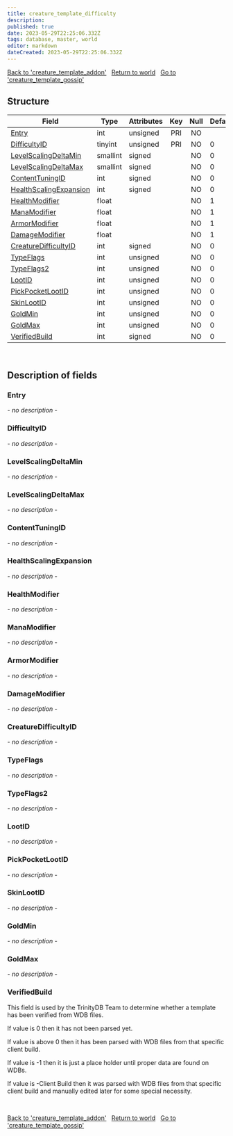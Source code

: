 ```yaml
---
title: creature_template_difficulty
description: 
published: true
date: 2023-05-29T22:25:06.332Z
tags: database, master, world
editor: markdown
dateCreated: 2023-05-29T22:25:06.332Z
---
```


<a href="https://trinitycore.info/en/database/master/world/creature_template_addon" class="mt-5 v-btn v-btn--depressed v-btn--flat v-btn--outlined theme--light v-size--default darkblue--text text--lighten-3"><span class="v-btn__content"><i aria-hidden="true" class="v-icon notranslate v-icon--left mdi mdi-arrow-left theme--light"></i><span>Back to 'creature_template_addon'</span></span></a>&nbsp;&nbsp;&nbsp;<a href="https://trinitycore.info/en/database/master/world/home" class="mt-5 v-btn v-btn--depressed v-btn--flat v-btn--outlined theme--light v-size--default darkblue--text text--lighten-3"><span class="v-btn__content"><i aria-hidden="true" class="v-icon notranslate v-icon--left mdi mdi-home-outline theme--light"></i><span>Return to world</span></span></a>&nbsp;&nbsp;&nbsp;<a href="https://trinitycore.info/en/database/master/world/creature_template_gossip" class="mt-5 v-btn v-btn--depressed v-btn--flat v-btn--outlined theme--light v-size--default darkblue--text text--lighten-3"><span class="v-btn__content"><span>Go to 'creature_template_gossip'</span><i aria-hidden="true" class="v-icon notranslate v-icon--right mdi mdi-arrow-right theme--light"></i></span></a>

## Structure

| Field | Type | Attributes | Key | Null | Default | Extra | Comment | Source in sniff |
| --- | --- | --- | :---: | :---: | --- | --- | --- | --- |
| [Entry](#entry) | int | unsigned | PRI | NO |  |  |  | SMSG_UPDATE_OBJECT |
| [DifficultyID](#difficultyid) | tinyint | unsigned | PRI | NO | 0 |  |  | SMSG_WORLD_SERVER_INFO |
| [LevelScalingDeltaMin](#levelscalingdeltamin) | smallint | signed |  | NO | 0 |  |  | SMSG_UPDATE_OBJECT |
| [LevelScalingDeltaMax](#levelscalingdeltamax) | smallint | signed |  | NO | 0 |  |  | SMSG_UPDATE_OBJECT |
| [ContentTuningID](#contenttuningid) | int | signed |  | NO | 0 |  |  | SMSG_UPDATE_OBJECT |
| [HealthScalingExpansion](#healthscalingexpansion) | int | signed |  | NO | 0 |  |  | SMSG_QUERY_CREATURE_RESPONSE |
| [HealthModifier](#healthmodifier) | float |  |  | NO | 1 |  |  | SMSG_QUERY_CREATURE_RESPONSE |
| [ManaModifier](#manamodifier) | float |  |  | NO | 1 |  |  | SMSG_QUERY_CREATURE_RESPONSE |
| [ArmorModifier](#armormodifier) | float |  |  | NO | 1 |  |  | Generated |
| [DamageModifier](#damagemodifier) | float |  |  | NO | 1 |  |  | Generated |
| [CreatureDifficultyID](#creaturedifficultyid) | int | signed |  | NO | 0 |  |  | SMSG_QUERY_CREATURE_RESPONSE |
| [TypeFlags](#typeflags) | int | unsigned |  | NO | 0 |  |  | SMSG_QUERY_CREATURE_RESPONSE |
| [TypeFlags2](#typeflags2) | int | unsigned |  | NO | 0 |  |  | SMSG_QUERY_CREATURE_RESPONSE |
| [LootID](#lootid) | int | unsigned |  | NO | 0 |  |  |  |
| [PickPocketLootID](#pickpocketlootid) | int | unsigned |  | NO | 0 |  |  |  |
| [SkinLootID](#skinlootid) | int | unsigned |  | NO | 0 |  |  |  |
| [GoldMin](#goldmin) | int | unsigned |  | NO | 0 |  |  |  |
| [GoldMax](#goldmax) | int | unsigned |  | NO | 0 |  |  |  |
| [VerifiedBuild](#verifiedbuild) | int | signed |  | NO | 0 |  |  | Generated |
&nbsp;
## Description of fields

### Entry
*- no description -*
&nbsp;

### DifficultyID
*- no description -*
&nbsp;

### LevelScalingDeltaMin
*- no description -*
&nbsp;

### LevelScalingDeltaMax
*- no description -*
&nbsp;

### ContentTuningID
*- no description -*
&nbsp;

### HealthScalingExpansion
*- no description -*
&nbsp;

### HealthModifier
*- no description -*
&nbsp;

### ManaModifier
*- no description -*
&nbsp;

### ArmorModifier
*- no description -*
&nbsp;

### DamageModifier
*- no description -*
&nbsp;

### CreatureDifficultyID
*- no description -*
&nbsp;

### TypeFlags
*- no description -*
&nbsp;

### TypeFlags2
*- no description -*
&nbsp;

### LootID
*- no description -*
&nbsp;

### PickPocketLootID
*- no description -*
&nbsp;

### SkinLootID
*- no description -*
&nbsp;

### GoldMin
*- no description -*
&nbsp;

### GoldMax
*- no description -*
&nbsp;

### VerifiedBuild
This field is used by the TrinityDB Team to determine whether a template has been verified from WDB files.

If value is 0 then it has not been parsed yet.

If value is above 0 then it has been parsed with WDB files from that specific client build.

If value is -1 then it is just a place holder until proper data are found on WDBs.

If value is -Client Build then it was parsed with WDB files from that specific client build and manually edited later for some special necessity.

&nbsp;

<a href="https://trinitycore.info/en/database/master/world/creature_template_addon" class="mt-5 v-btn v-btn--depressed v-btn--flat v-btn--outlined theme--light v-size--default darkblue--text text--lighten-3"><span class="v-btn__content"><i aria-hidden="true" class="v-icon notranslate v-icon--left mdi mdi-arrow-left theme--light"></i><span>Back to 'creature_template_addon'</span></span></a>&nbsp;&nbsp;&nbsp;<a href="https://trinitycore.info/en/database/master/world/home" class="mt-5 v-btn v-btn--depressed v-btn--flat v-btn--outlined theme--light v-size--default darkblue--text text--lighten-3"><span class="v-btn__content"><i aria-hidden="true" class="v-icon notranslate v-icon--left mdi mdi-home-outline theme--light"></i><span>Return to world</span></span></a>&nbsp;&nbsp;&nbsp;<a href="https://trinitycore.info/en/database/master/world/creature_template_gossip" class="mt-5 v-btn v-btn--depressed v-btn--flat v-btn--outlined theme--light v-size--default darkblue--text text--lighten-3"><span class="v-btn__content"><span>Go to 'creature_template_gossip'</span><i aria-hidden="true" class="v-icon notranslate v-icon--right mdi mdi-arrow-right theme--light"></i></span></a>

